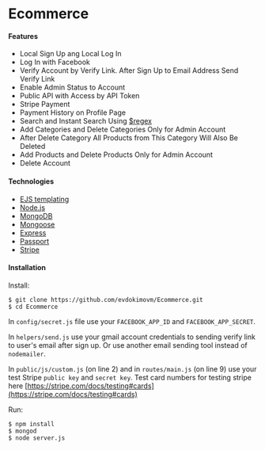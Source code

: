 # Ecommerce

#### Features

- Local Sign Up ang Local Log In
- Log In with Facebook
- Verify Account by Verify Link. After Sign Up to Email Address Send Verify Link
- Enable Admin Status to Account
- Public API with Access by API Token
- Stripe Payment
- Payment History on Profile Page
- Search and Instant Search Using [$regex](https://docs.mongodb.com/manual/reference/operator/query/regex/)
- Add Categories and Delete Categories Only for Admin Account
- After Delete Category All Products from This Category Will Also Be Deleted
- Add Products and Delete Products Only for Admin Account
- Delete Account

#### Technologies

- [EJS templating](http://www.embeddedjs.com/)
- [Node.js](https://nodejs.org/en/)
- [MongoDB](https://www.mongodb.com/)
- [Mongoose](http://mongoosejs.com/)
- [Express](http://expressjs.com/)
- [Passport](http://passportjs.org/)
- [Stripe](https://stripe.com/)

#### Installation

Install:

```
$ git clone https://github.com/evdokimovm/Ecommerce.git
$ cd Ecommerce
```

In `config/secret.js` file use your `FACEBOOK_APP_ID` and `FACEBOOK_APP_SECRET`.

In `helpers/send.js` use your gmail account credentials
to sending verify link to user's email after sign up. 
Or use another email sending tool instead of `nodemailer`.

In `public/js/custom.js` (on line 2) and in `routes/main.js` (on line 9)
use your test Stripe `public key` and `secret key`.
Test card numbers for testing stripe here [https://stripe.com/docs/testing#cards](https://stripe.com/docs/testing#cards)

Run:

```
$ npm install
$ mongod
$ node server.js
```
